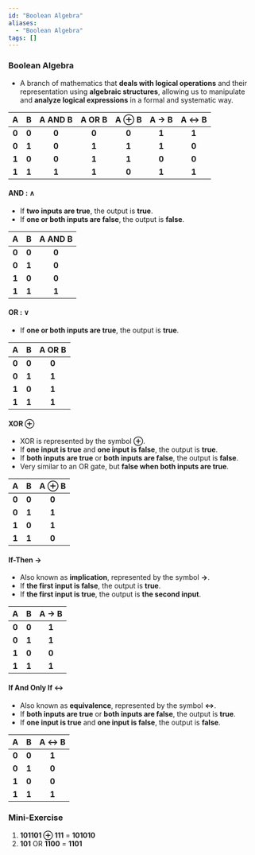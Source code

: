 ```yaml
---
id: "Boolean Algebra"
aliases:
  - "Boolean Algebra"
tags: []
---
```


### Boolean Algebra
+ A branch of mathematics that **deals with logical operations** and their representation using **algebraic structures**, allowing us to manipulate and **analyze logical expressions** in a formal and systematic way.

|  A   |   B   |   A AND B   |   A OR B   |   A **$\oplus$** B   |   A **$\rightarrow$** B   |   A **$\leftrightarrow$** B   |
|:----:|:-----:|:-----------:|:----------:|:--------------------:|:--------------------------:|:------------------------------:|
| **0**| **0** |    **0**    |   **0**    |        **0**         |            **1**           |              **1**             |
| **0**| **1** |    **0**    |   **1**    |        **1**         |            **1**           |              **0**             |
| **1**| **0** |    **0**    |   **1**    |        **1**         |            **0**           |              **0**             |
| **1**| **1** |    **1**    |   **1**    |        **0**         |            **1**           |              **1**             |

#### AND : $\wedge$
+ If **two inputs are true**, the output is **true**.
+ If **one or both inputs are false**, the output is **false**.

|   A   |   B   |   A AND B   |
|:-----:|:-----:|:-----------:|
| **0** | **0** |    **0**    |
| **0** | **1** |    **0**    |
| **1** | **0** |    **0**    |
| **1** | **1** |    **1**    |

#### OR : $\vee$
+ If **one or both inputs are true**, the output is **true**.

|   A   |   B   |   A OR B   |
|:-----:|:-----:|:----------:|
| **0** | **0** |   **0**    |
| **0** | **1** |   **1**    |
| **1** | **0** |   **1**    |
| **1** | **1** |   **1**    |

#### XOR **$\oplus$**
+ XOR is represented by the symbol **$\oplus$**.
+ If **one input is true** and **one input is false**, the output is **true**.
+ If **both inputs are true** or **both inputs are false**, the output is **false**.
+ Very similar to an OR gate, but **false when both inputs are true**.

|   A   |   B   |   A **$\oplus$** B   |
|:-----:|:-----:|:--------------------:|
| **0** | **0** |        **0**         |
| **0** | **1** |        **1**         |
| **1** | **0** |        **1**         |
| **1** | **1** |        **0**         |

#### If-Then **$\rightarrow$**
+ Also known as **implication**, represented by the symbol **$\rightarrow$**.
+ If **the first input is false**, the output is **true**.
+ If **the first input is true**, the output is **the second input**.

|   A   |   B   |   A **$\rightarrow$** B   |
|:-----:|:-----:|:------------------------:|
| **0** | **0** |           **1**          |
| **0** | **1** |           **1**          |
| **1** | **0** |           **0**          |
| **1** | **1** |           **1**          |

#### If And Only If **$\leftrightarrow$**
+ Also known as **equivalence**, represented by the symbol **$\leftrightarrow$**.
+ If **both inputs are true** or **both inputs are false**, the output is **true**.
+ If **one input is true** and **one input is false**, the output is **false**.

|   A   |   B   |   A **$\leftrightarrow$** B   |
|:-----:|:-----:|:------------------------------:|
| **0** | **0** |              **1**             |
| **0** | **1** |              **0**             |
| **1** | **0** |              **0**             |
| **1** | **1** |              **1**             |

### Mini-Exercise
1. **$101101 \oplus 111$** = **$101010$**
2. **$101$** OR **$1100$** = **$1101$**
